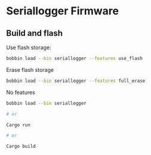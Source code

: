# Seriallogger Firmware


## Build and flash

Use flash storage:

```bash
bobbin load --bin seriallogger --features use_flash
```

Erase flash storage

```bash
bobbin load --bin seriallogger --features full_erase
```

No features

```bash
bobbin load --bin seriallogger

# or

Cargo run

# or

Cargo build
```